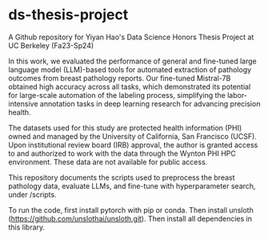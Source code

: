 # ds-thesis-project
A Github repository for Yiyan Hao's Data Science Honors Thesis Project at UC Berkeley (Fa23-Sp24)

In this work, we evaluated the performance of general and fine-tuned large language model (LLM)-based tools for automated extraction of pathology outcomes from breast pathology reports. Our fine-tuned Mistral-7B obtained high accuracy across all tasks, which demonstrated its potential for large-scale automation of the labeling process, simplifying the labor-intensive annotation tasks in deep learning research for advancing precision health. 

The datasets used for this study are protected health information (PHI) owned and managed by the University of California, San Francisco (UCSF). Upon institutional review board (IRB) approval, the author is granted access to and authorized to work with the data through the Wynton PHI HPC environment. These data are not available for public access.

This repository documents the scripts used to preprocess the breast pathology data, evaluate LLMs, and fine-tune with hyperparameter search, under /scripts.

To run the code, first install pytorch with pip or conda. Then install unsloth (https://github.com/unslothai/unsloth.git). Then install all dependencies in this library.